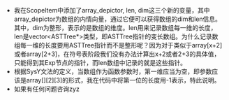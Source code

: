 - 我在ScopeItem中添加了array_depictor, len, dim这三个新的变量，其中array_depictor为数组的内情向量，通过它便可以获得数组的dim和len信息。其中，dim为整形，表示的是数组的维度。len用来记录数组每一维的长度，len是vector<ASTTree*>类型，即ASTTree指针的变长数组。为什么记录数组每一维的长度要用ASTTree指针而不是整形呢？因为对于类似于array[x+2]或者array[2+3]，在符号表阶段我们没有办法计算出x+2或者2+3的具体值，只能得到其Exp节点的指针，而len数组中记录的就是这些指针。
- 根据SysY文法的定义，当数组作为函数参数时，第一维应当为空，即参数应该是array[][2][3]的形式，我在代码中将第一位的长度用-1表示，特此说明。
- 如果有任何问题咨询zyz



